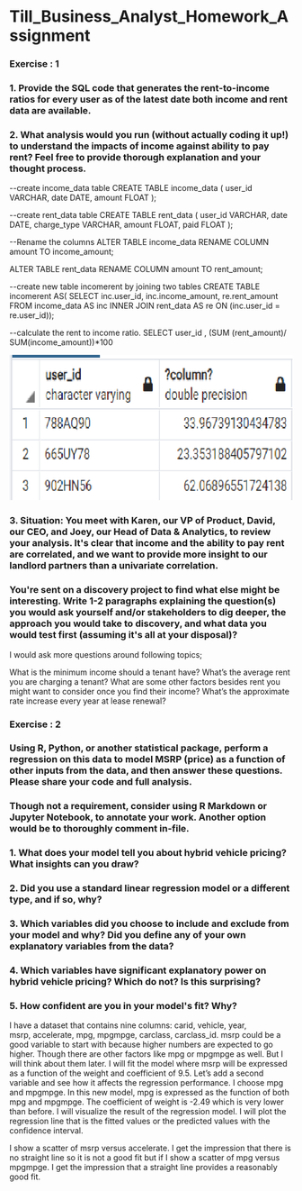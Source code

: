 # Till_Business_Analyst_Homework_Assignment

### Exercise : 1

### 1. Provide the SQL code that generates the rent-to-income ratios for every user as of the latest date both income and rent data are available.
### 2. What analysis would you run (without actually coding it up!) to understand the impacts of income against ability to pay rent? Feel free to provide thorough explanation and your thought process.

--create income_data table
CREATE TABLE income_data (
    user_id VARCHAR,
    date DATE,
    amount FLOAT
);

--create rent_data table
CREATE TABLE rent_data (
    user_id VARCHAR,
    date DATE,
    charge_type VARCHAR,
    amount FLOAT,
    paid FLOAT
);

--Rename the columns 
ALTER TABLE income_data
RENAME COLUMN amount TO income_amount;

ALTER TABLE rent_data
RENAME COLUMN amount TO rent_amount;
              
--create new table incomerent by joining two tables 
CREATE TABLE incomerent AS(
SELECT inc.user_id,
    inc.income_amount,
    re.rent_amount
FROM income_data AS inc
    INNER JOIN rent_data AS re
    ON (inc.user_id = re.user_id));

--calculate the rent to income ratio.
SELECT user_id , (SUM (rent_amount)/ SUM(income_amount))*100

![ratio](ratio.png)

### 3. Situation: You meet with Karen, our VP of Product, David, our CEO, and Joey, our Head of Data & Analytics, to review your analysis. It's clear that income and the ability to pay rent are correlated, and we want to provide more insight to our landlord partners than a univariate correlation. 
    
### You're sent on a discovery project to find what else might be interesting. Write 1-2 paragraphs explaining the question(s) you would ask yourself and/or stakeholders to dig deeper, the approach you would take to discovery, and what data you would test first (assuming it's all at your disposal)?
    
I would ask more questions around following topics;

What is the minimum income should a tenant have? 
What’s the average rent you are charging a tenant? 
What are some other factors besides rent you might want to consider once you find their income? 
What’s the approximate rate increase every year at lease renewal?
    
### Exercise : 2

### Using R, Python, or another statistical package, perform a regression on this data to model MSRP (price) as a function of other inputs from the data, and then answer these questions. Please share your code and full analysis. 

### Though not a requirement, consider using R Markdown or Jupyter Notebook, to annotate your work. Another option would be to thoroughly comment in-file.

### 1. What does your model tell you about hybrid vehicle pricing? What insights can you draw?
### 2. Did you use a standard linear regression model or a different type, and if so, why?
### 3. Which variables did you choose to include and exclude from your model and why? Did you define any of your own explanatory variables from the data?
### 4. Which variables have significant explanatory power on hybrid vehicle pricing? Which do not? Is this surprising?
### 5. How confident are you in your model's fit? Why?

I have a dataset that contains nine columns: carid, vehicle, year, msrp, accelerate, mpg, mpgmpge, carclass, carclass_id. msrp could be a good variable to start with because higher numbers are expected to go higher. Though there are other factors like mpg or mpgmpge as well. But I will think about them later. I will fit the model where msrp will be expressed as a function of the weight and coefficient of 9.5.
Let’s add a second variable and see how it affects the regression performance. I choose mpg and mpgmpge. In this new model, mpg is expressed as the function of both mpg and mpgmpge. The coefficient of weight is -2.49 which is very lower than before.
I will visualize the result of the regression model. I will plot the regression line that is the fitted values or the predicted values with the confidence interval. 

I show a scatter of msrp versus accelerate. I get the impression that there is no straight line so it is not a good fit but if I show a scatter of mpg versus mpgmpge. I get the impression that a straight line provides a reasonably good fit.
